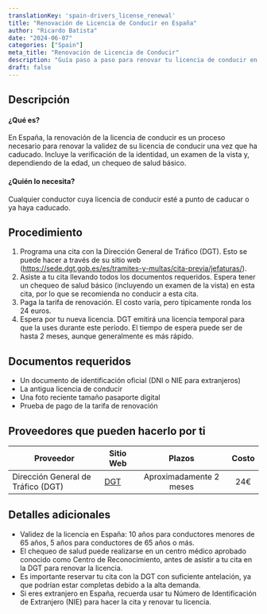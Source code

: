 ```yaml
---
translationKey: 'spain-drivers_license_renewal'
title: "Renovación de Licencia de Conducir en España"
author: "Ricardo Batista"
date: "2024-06-07"
categories: ["Spain"]
meta_title: "Renovación de Licencia de Conducir"
description: "Guía paso a paso para renovar tu licencia de conducir en España"
draft: false
---
```


## Descripción

#### ¿Qué es?
En España, la renovación de la licencia de conducir es un proceso necesario para renovar la validez de su licencia de conducir una vez que ha caducado. Incluye la verificación de la identidad, un examen de la vista y, dependiendo de la edad, un chequeo de salud básico.

#### ¿Quién lo necesita?
Cualquier conductor cuya licencia de conducir esté a punto de caducar o ya haya caducado.

## Procedimiento
1. Programa una cita con la Dirección General de Tráfico (DGT). Esto se puede hacer a través de su sitio web (https://sede.dgt.gob.es/es/tramites-y-multas/cita-previa/jefaturas/).
2. Asiste a tu cita llevando todos los documentos requeridos. Espera tener un chequeo de salud básico (incluyendo un examen de la vista) en esta cita, por lo que se recomienda no conducir a esta cita.
3. Paga la tarifa de renovación. El costo varía, pero típicamente ronda los 24 euros.
4. Espera por tu nueva licencia. DGT emitirá una licencia temporal para que la uses durante este período. El tiempo de espera puede ser de hasta 2 meses, aunque generalmente es más rápido.

## Documentos requeridos
- Un documento de identificación oficial (DNI o NIE para extranjeros)
- La antigua licencia de conducir
- Una foto reciente tamaño pasaporte digital
- Prueba de pago de la tarifa de renovación

## Proveedores que pueden hacerlo por ti

| Proveedor        |     Sitio Web     |     Plazos    |       Costo      |
| --------------- | --------------- |  :-------------: | :-------------: |
| Dirección General de Tráfico (DGT)     |  [DGT](https://sede.dgt.gob.es/es/tramites-y-multas/cita-previa/jefaturas/)       |      Aproximadamente 2 meses      |        24€       |

## Detalles adicionales
- Validez de la licencia en España: 10 años para conductores menores de 65 años, 5 años para conductores de 65 años o más.
- El chequeo de salud puede realizarse en un centro médico aprobado conocido como Centro de Reconocimiento, antes de asistir a tu cita en la DGT para renovar la licencia.
- Es importante reservar tu cita con la DGT con suficiente antelación, ya que podrían estar completas debido a la alta demanda.
- Si eres extranjero en España, recuerda usar tu Número de Identificación de Extranjero (NIE) para hacer la cita y renovar tu licencia.